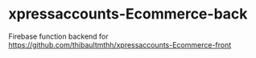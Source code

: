 # xpressaccounts-Ecommerce-back

Firebase function backend for https://github.com/thibaultmthh/xpressaccounts-Ecommerce-front
